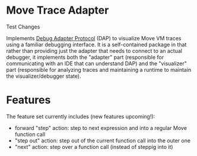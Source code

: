 # Move Trace Adapter

Test Changes

Implements [Debug Adapter Protocol](https://microsoft.github.io/debug-adapter-protocol) (DAP) to visualize Move VM traces using a familiar debugging interface. It is a self-contained package in that rather than providing just the adapter that needs to connect to an actual debugger, it implements both the "adapter" part (responsible for communicating with an IDE that can understand DAP) and the "visualizer" part (responsible for analyzing traces and maintaining a runtime to maintain the visualizer/debugger state).

# Features

The feature set currently includes (new features upcoming!):
- forward "step" action: step to next expression and into a regular Move function call
- "step out" action: step out of the current function call into the outer one
- "next" action: step over a function call (instead of steppig into it)
